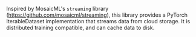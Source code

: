 Inspired by MosaicML's `streaming` library (https://github.com/mosaicml/streaming), this library provides a PyTorch IterableDataset implementation that streams data from cloud storage.  It is distributed training compatible, and can cache data to disk.